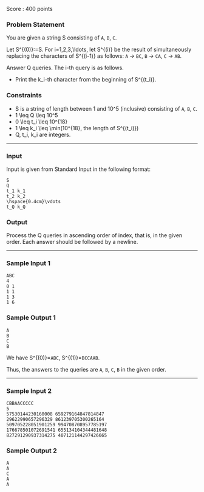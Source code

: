 Score : 400 points

### Problem Statement

You are given a string S consisting of `A`, `B`, `C`.

Let S^{(0)}:=S. For i=1,2,3,\ldots, let S^{(i)} be the result of simultaneously replacing the characters of S^{(i-1)} as follows: `A` → `BC`, `B` → `CA`, `C` → `AB`.

Answer Q queries. The i-th query is as follows.

* Print the k\_i-th character from the beginning of S^{(t\_i)}.

### Constraints

* S is a string of length between 1 and 10^5 (inclusive) consisting of `A`, `B`, `C`.
* 1 \leq Q \leq 10^5
* 0 \leq t\_i \leq 10^{18}
* 1 \leq k\_i \leq \min(10^{18}, the length of S^{(t\_i)})
* Q, t\_i, k\_i are integers.

---

### Input

Input is given from Standard Input in the following format:

```
S
Q
t_1 k_1
t_2 k_2
\hspace{0.4cm}\vdots
t_Q k_Q
```

### Output

Process the Q queries in ascending order of index, that is, in the given order. Each answer should be followed by a newline.

---

### Sample Input 1

```
ABC
4
0 1
1 1
1 3
1 6
```

### Sample Output 1

```
A
B
C
B
```

We have S^{(0)}=`ABC`, S^{(1)}=`BCCAAB`.

Thus, the answers to the queries are `A`, `B`, `C`, `B` in the given order.

---

### Sample Input 2

```
CBBAACCCCC
5
57530144230160008 659279164847814847
29622990657296329 861239705300265164
509705228051901259 994708708957785197
176678501072691541 655134104344481648
827291290937314275 407121144297426665
```

### Sample Output 2

```
A
A
C
A
A
```